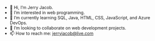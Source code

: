 - 👋 Hi, I’m Jerry Jacob.
- 👀 I’m interested in web programming.
- 🌱 I’m currently learning SQL, Java, HTML, CSS, JavaScript, and Azure DevOps.
- 💞️ I’m looking to collaborate on web development projects.
- 📫 How to reach me: jerryjacob@live.com

<!---
jjaco089/jjaco089 is a ✨ special ✨ repository because its `README.md` (this file) appears on your GitHub profile.
You can click the Preview link to take a look at your changes.
--->
